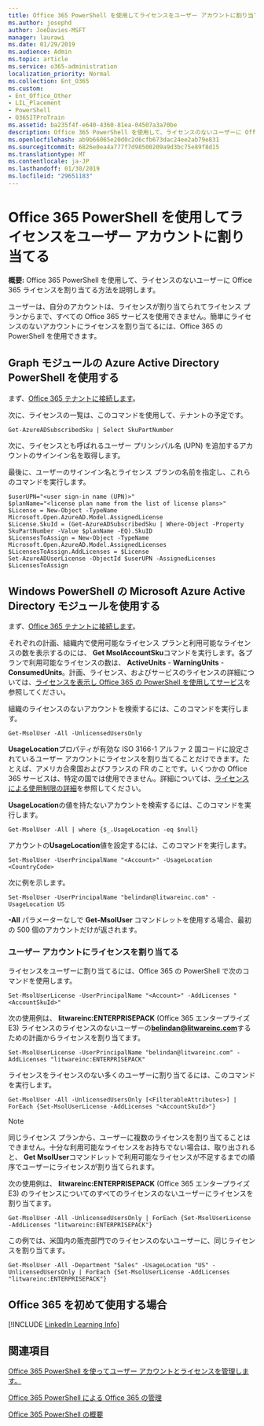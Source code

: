 ```yaml
---
title: Office 365 PowerShell を使用してライセンスをユーザー アカウントに割り当てる
ms.author: josephd
author: JoeDavies-MSFT
manager: laurawi
ms.date: 01/29/2019
ms.audience: Admin
ms.topic: article
ms.service: o365-administration
localization_priority: Normal
ms.collection: Ent_O365
ms.custom:
- Ent_Office_Other
- LIL_Placement
- PowerShell
- O365ITProTrain
ms.assetid: ba235f4f-e640-4360-81ea-04507a3a70be
description: Office 365 PowerShell を使用して、ライセンスのないユーザーに Office 365 ライセンスを割り当てる方法を説明します。
ms.openlocfilehash: ab9b66065e20d0c2d6cfb673dac24ee2ab79e831
ms.sourcegitcommit: 6826e0ea4a777f7d98500209a9d3bc75e89f8d15
ms.translationtype: MT
ms.contentlocale: ja-JP
ms.lasthandoff: 01/30/2019
ms.locfileid: "29651183"
---
```

# <a name="assign-licenses-to-user-accounts-with-office-365-powershell"></a>Office 365 PowerShell を使用してライセンスをユーザー アカウントに割り当てる

**概要:** Office 365 PowerShell を使用して、ライセンスのないユーザーに Office 365 ライセンスを割り当てる方法を説明します。
  
ユーザーは、自分のアカウントは、ライセンスが割り当てられてライセンス プランからまで、すべての Office 365 サービスを使用できません。簡単にライセンスのないアカウントにライセンスを割り当てるには、Office 365 の PowerShell を使用できます。 


## <a name="use-the-azure-active-directory-powershell-for-graph-module"></a>Graph モジュールの Azure Active Directory PowerShell を使用する

まず、[Office 365 テナントに接続します](connect-to-office-365-powershell.md#connect-with-the-azure-active-directory-powershell-for-graph-module)。
  

次に、ライセンスの一覧は、このコマンドを使用して、テナントの予定です。

```
Get-AzureADSubscribedSku | Select SkuPartNumber
```

次に、ライセンスとも呼ばれるユーザー プリンシパル名 (UPN) を追加するアカウントのサインイン名を取得します。

最後に、ユーザーのサインイン名とライセンス プランの名前を指定し、これらのコマンドを実行します。

```
$userUPN="<user sign-in name (UPN)>"
$planName="<license plan name from the list of license plans>"
$License = New-Object -TypeName Microsoft.Open.AzureAD.Model.AssignedLicense
$License.SkuId = (Get-AzureADSubscribedSku | Where-Object -Property SkuPartNumber -Value $planName -EQ).SkuID
$LicensesToAssign = New-Object -TypeName Microsoft.Open.AzureAD.Model.AssignedLicenses
$LicensesToAssign.AddLicenses = $License
Set-AzureADUserLicense -ObjectId $userUPN -AssignedLicenses $LicensesToAssign
```

## <a name="use-the-microsoft-azure-active-directory-module-for-windows-powershell"></a>Windows PowerShell の Microsoft Azure Active Directory モジュールを使用する

まず、[Office 365 テナントに接続します](connect-to-office-365-powershell.md#connect-with-the-microsoft-azure-active-directory-module-for-windows-powershell)。

それぞれの計画、組織内で使用可能なライセンス プランと利用可能なライセンスの数を表示するのには、 **Get MsolAccountSku**コマンドを実行します。各プランで利用可能なライセンスの数は、 **ActiveUnits** - **WarningUnits** - **ConsumedUnits**。計画、ライセンス、およびサービスのライセンスの詳細については、[ライセンスを表示し Office 365 の PowerShell を使用してサービス](view-licenses-and-services-with-office-365-powershell.md)を参照してください。
    
組織のライセンスのないアカウントを検索するには、このコマンドを実行します。

```
Get-MsolUser -All -UnlicensedUsersOnly
```
    
**UsageLocation**プロパティが有効な ISO 3166-1 アルファ 2 国コードに設定されているユーザー アカウントにライセンスを割り当てることだけできます。たとえば、アメリカ合衆国およびフランスの FR のことです。いくつかの Office 365 サービスは、特定の国では使用できません。詳細については、[ライセンスによる使用制限の詳細](https://go.microsoft.com/fwlink/p/?LinkId=691730)を参照してください。
    
**UsageLocation**の値を持たないアカウントを検索するには、このコマンドを実行します。

```
Get-MsolUser -All | where {$_.UsageLocation -eq $null}
```

アカウントの**UsageLocation**値を設定するには、このコマンドを実行します。

```
Set-MsolUser -UserPrincipalName "<Account>" -UsageLocation <CountryCode>
```

次に例を示します。

```
Set-MsolUser -UserPrincipalName "belindan@litwareinc.com" -UsageLocation US
```
    
**-All** パラメーターなしで **Get-MsolUser** コマンドレットを使用する場合、最初の 500 個のアカウントだけが返されます。

### <a name="assigning-licenses-to-user-accounts"></a>ユーザー アカウントにライセンスを割り当てる
    
ライセンスをユーザーに割り当てるには、Office 365 の PowerShell で次のコマンドを使用します。
  
```
Set-MsolUserLicense -UserPrincipalName "<Account>" -AddLicenses "<AccountSkuId>"
```

次の使用例は、 **litwareinc:ENTERPRISEPACK** (Office 365 エンタープライズ E3) ライセンスのライセンスのないユーザーの**belindan@litwareinc.com**するための計画からライセンスを割り当てます。
  
```
Set-MsolUserLicense -UserPrincipalName "belindan@litwareinc.com" -AddLicenses "litwareinc:ENTERPRISEPACK"
```

ライセンスをライセンスのない多くのユーザーに割り当てるには、このコマンドを実行します。
  
```
Get-MsolUser -All -UnlicensedUsersOnly [<FilterableAttributes>] | ForEach {Set-MsolUserLicense -AddLicenses "<AccountSkuId>"}
```
  
>[!Note]
>同じライセンス プランから、ユーザーに複数のライセンスを割り当てることはできません。十分な利用可能なライセンスをお持ちでない場合は、取り出されると、 **Get MsolUser**コマンドレットで利用可能なライセンスが不足するまでの順序でユーザーにライセンスが割り当てられます。
>

次の使用例は、 **litwareinc:ENTERPRISEPACK** (Office 365 エンタープライズ E3) のライセンスについてのすべてのライセンスのないユーザーにライセンスを割り当てます。
  
```
Get-MsolUser -All -UnlicensedUsersOnly | ForEach {Set-MsolUserLicense -AddLicenses "litwareinc:ENTERPRISEPACK"}
```

この例では、米国内の販売部門でのライセンスのないユーザーに、同じライセンスを割り当てます。
  
```
Get-MsolUser -All -Department "Sales" -UsageLocation "US" -UnlicensedUsersOnly | ForEach {Set-MsolUserLicense -AddLicenses "litwareinc:ENTERPRISEPACK"}
```
  
## <a name="new-to-office-365"></a>Office 365 を初めて使用する場合

[!INCLUDE [LinkedIn Learning Info](../common/office/linkedin-learning-info.md)]

## <a name="see-also"></a>関連項目

[Office 365 PowerShell を使ってユーザー アカウントとライセンスを管理します。](manage-user-accounts-and-licenses-with-office-365-powershell.md)
  
[Office 365 PowerShell による Office 365 の管理](manage-office-365-with-office-365-powershell.md)
  
[Office 365 PowerShell の概要](getting-started-with-office-365-powershell.md)
